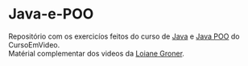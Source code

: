 # Java-e-POO
 Repositório com os exercicíos feitos do curso de [Java](https://youtube.com/playlist?list=PLHz_AreHm4dkI2ZdjTwZA4mPMxWTfNSpR) e [Java POO](https://youtube.com/playlist?list=PLHz_AreHm4dkqe2aR0tQK74m8SFe-aGsY) do CursoEmVideo. <br>
 Matérial complementar dos videos da [Loiane Groner](https://youtube.com/playlist?list=PLGxZ4Rq3BOBq0KXHsp5J3PxyFaBIXVs3r).
